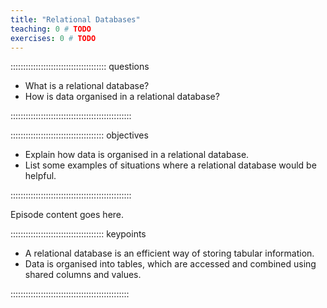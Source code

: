 ```yaml
---
title: "Relational Databases"
teaching: 0 # TODO
exercises: 0 # TODO
---
```


:::::::::::::::::::::::::::::::::::::: questions 

- What is a relational database?
- How is data organised in a relational database?

::::::::::::::::::::::::::::::::::::::::::::::::

::::::::::::::::::::::::::::::::::::: objectives

- Explain how data is organised in a relational database.
- List some examples of situations where a relational database would be helpful.

::::::::::::::::::::::::::::::::::::::::::::::::

Episode content goes here.

::::::::::::::::::::::::::::::::::::: keypoints

- A relational database is an efficient way of storing tabular information.
- Data is organised into tables, which are accessed and combined using shared columns and values.

:::::::::::::::::::::::::::::::::::::::::::::::
